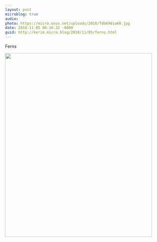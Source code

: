 ```yaml
---
layout: post
microblog: true
audio: 
photo: https://micro.oxus.net/uploads/2018/fdb6961a60.jpg
date: 2018-11-05 06:16:32 -0800
guid: http://kerim.micro.blog/2018/11/05/ferns.html
---
```

Ferns

<img src="https://micro.oxus.net/uploads/2018/fdb6961a60.jpg" width="480" height="600" />
